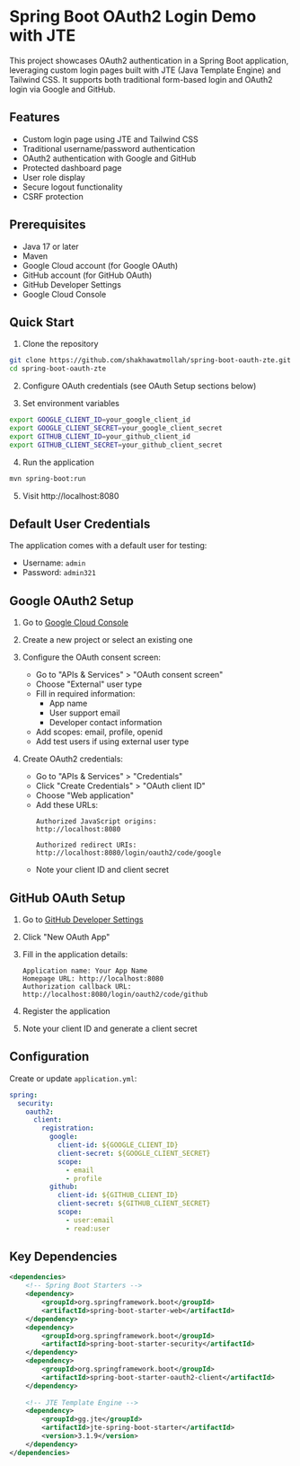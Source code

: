 # Spring Boot OAuth2 Login Demo with JTE

This project showcases OAuth2 authentication in a Spring Boot application, leveraging custom login pages built with JTE (Java Template Engine) and Tailwind CSS.
It supports both traditional form-based login and OAuth2 login via Google and GitHub.

## Features

- Custom login page using JTE and Tailwind CSS
- Traditional username/password authentication
- OAuth2 authentication with Google and GitHub
- Protected dashboard page
- User role display
- Secure logout functionality
- CSRF protection

## Prerequisites

- Java 17 or later
- Maven
- Google Cloud account (for Google OAuth)
- GitHub account (for GitHub OAuth)
- GitHub Developer Settings
- Google Cloud Console

## Quick Start

1. Clone the repository
```bash
git clone https://github.com/shakhawatmollah/spring-boot-oauth-zte.git
cd spring-boot-oauth-zte
```

2. Configure OAuth credentials (see OAuth Setup sections below)

3. Set environment variables
```bash
export GOOGLE_CLIENT_ID=your_google_client_id
export GOOGLE_CLIENT_SECRET=your_google_client_secret
export GITHUB_CLIENT_ID=your_github_client_id
export GITHUB_CLIENT_SECRET=your_github_client_secret
```

4. Run the application
```bash
mvn spring-boot:run
```

5. Visit http://localhost:8080

## Default User Credentials

The application comes with a default user for testing:
- Username: `admin`
- Password: `admin321`

## Google OAuth2 Setup

1. Go to [Google Cloud Console](https://console.cloud.google.com/)

2. Create a new project or select an existing one

3. Configure the OAuth consent screen:
    - Go to "APIs & Services" > "OAuth consent screen"
    - Choose "External" user type
    - Fill in required information:
        - App name
        - User support email
        - Developer contact information
    - Add scopes: email, profile, openid
    - Add test users if using external user type

4. Create OAuth2 credentials:
    - Go to "APIs & Services" > "Credentials"
    - Click "Create Credentials" > "OAuth client ID"
    - Choose "Web application"
    - Add these URLs:
      ```
      Authorized JavaScript origins:
      http://localhost:8080
 
      Authorized redirect URIs:
      http://localhost:8080/login/oauth2/code/google
      ```
    - Note your client ID and client secret

## GitHub OAuth Setup

1. Go to [GitHub Developer Settings](https://github.com/settings/developers)

2. Click "New OAuth App"

3. Fill in the application details:
   ```
   Application name: Your App Name
   Homepage URL: http://localhost:8080
   Authorization callback URL: http://localhost:8080/login/oauth2/code/github
   ```

4. Register the application

5. Note your client ID and generate a client secret

## Configuration

Create or update `application.yml`:

```yaml
spring:
  security:
    oauth2:
      client:
        registration:
          google:
            client-id: ${GOOGLE_CLIENT_ID}
            client-secret: ${GOOGLE_CLIENT_SECRET}
            scope:
              - email
              - profile
          github:
            client-id: ${GITHUB_CLIENT_ID}
            client-secret: ${GITHUB_CLIENT_SECRET}
            scope:
              - user:email
              - read:user

```

## Key Dependencies

```xml
<dependencies>
    <!-- Spring Boot Starters -->
    <dependency>
        <groupId>org.springframework.boot</groupId>
        <artifactId>spring-boot-starter-web</artifactId>
    </dependency>
    <dependency>
        <groupId>org.springframework.boot</groupId>
        <artifactId>spring-boot-starter-security</artifactId>
    </dependency>
    <dependency>
        <groupId>org.springframework.boot</groupId>
        <artifactId>spring-boot-starter-oauth2-client</artifactId>
    </dependency>
    
    <!-- JTE Template Engine -->
    <dependency>
        <groupId>gg.jte</groupId>
        <artifactId>jte-spring-boot-starter</artifactId>
        <version>3.1.9</version>
    </dependency>
</dependencies>
```
